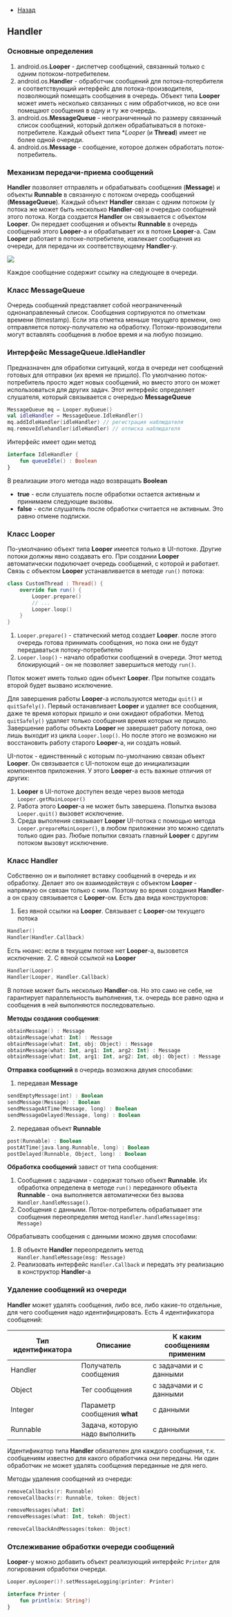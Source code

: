 - [Назад](/./android.md)

## Handler

### Основные определения

1. android.os.**Looper** - диспетчер сообщений, связанный только с одним потоком-потребителем.
1. android.os.**Handler** - обработчик сообщений для потока-потербителя и соответствующий интерфейс для потока-производителя, позволяющий помещать сообщения в очередь. Объект типа **Looper** может иметь несколько связанных с ним обработчиков, но все они помещают сообщения в одну и ту же очередь.
1. android.os.**MessageQueue** - неограниченный по размеру связанный список сообщений, который должен обрабатываться в потоке-потребителе. Каждый объект типа **Looper* (и **Thread**) имеет не более одной очереди.
1. android.os.**Message** - сообщение, которое должен обработать поток-потребитель.

### Механизм передачи-приема сообщений

**Handler** позволяет отправлять и обрабатывать сообщения (**Message**) и объекты **Runnable** в связанную с потоком очередь сообщений (**MessageQueue**). Каждый объект **Handler** связан с одним потоком (у потока же может быть несколько **Handler**-ов) и очередью сообщений этого потока. Когда создается **Handler** он связывается с объектом **Looper**. Он передает сообщения и объекты **Runnable** в очередь сообщений этого **Looper**-а и обрабатывает их в потоке **Looper**-а. Сам **Looper** работает в потоке-потребителе, извлекает сообщения из очереди, для передачи их соответствующему **Handler**-у.

![](/./img/handler01.png)

Каждое сообщение содержит ссылку на следующее в очереди.

### Класс MessageQueue

Очередь сообщений представляет собой неограниченный однонаправленный список. Сообщения сортируются по отметкам времени (timestamp). Если эта отметка меньше текущего времени, оно отправляется потоку-получателю на обработку. Потоки-производители могут вставлять сообщения в любое время и на любую позицию.

### Интерфейс MessageQueue.IdleHandler

Предназначен для обработки ситуаций, когда в очереди нет сообщений готовых для отправки (их время не пришло). По умолчанию поток-потребитель просто ждет новых сообщений, но вместо этого он может использоваться для других задач. Этот интерфейс определяет слушателя, который связывается с очередью **MessageQueue**

```kotlin
MessageQueue mq = Looper.myQueue()
val idleHandler = MessageQueue.IdleHandler()
mq.addIdleHandler(idleHandler) // регистрация наблюдателя
mq.removeIdlehandler(idleHandler) // отписка наблюдателя
```

Интерфейс имеет один метод
```kotlin
interface IdleHandler {
    fun queueIdle() : Boolean
}
```
В реализации этого метода надо возвращать **Boolean**
- **true** - если слушатель после обработки остается активным и принимаем следующие вызовы.
- **false** - если слушатель после обработки считается не активным. Это равно отмене подписки.

### Класс Looper

По-умолчанию объект типа **Looper** имеется только в UI-потоке. Другие потоки должны явно создавать его. При создании **Looper** автоматически подключает очередь сообщений, с которой и работает. Связь с объектом **Looper** устанавливается в методе `run()` потока:
```kotlin
class CustomThread : Thread() {
    override fun run() {
        Looper.prepare()
        // ...
        Looper.loop()
    }
}
```
1. `Looper.prepare()` - статический метод создает **Looper**. после этого очередь готова принимать сообщения, но пока они не будут передаваться потоку-потребителю
1.  `Looper.loop()` - начало обработки сообщений в очереди. Этот метод блокирующий - он не позволяет завершиться методу `run()`.

Поток может иметь только один объект **Looper**. При попытке создать второй будет вызвано исключение.

Для завершения работы **Looper**-а используются методы `quit()` и `quitSafely()`. Первый останавливает **Looper** и удаляет все сообщения, даже те время которых пришло и они ожидают обработки. Метод `quitSafely()` удаляет только сообщения время которых не пришло.
Завершение работы объекта **Looper** не завершает работу потока, оно лишь выходит из цикла `Looper.loop()`. Но после этого не возможно ни восстановить работу старого **Looper**-а, ни создать новый.

UI-поток - единственный с которым по-умолчанию связан объект **Looper**. Он связывается с UI-потоком еще до инициализации компонентов приложения. У этого **Looper**-а есть важные отличия от других:
1. **Looper** в UI-потоке доступен везде через вызов метода `Looper.getMainLooper()`
1. Работа этого **Looper**-а не может быть завершена. Попытка вызова `Looper.quit()` вызовет исключение.
1. Среда выполения связывает **Looper** UI-потока с помощью метода `Looper.prepareMainLooper()`, в любом приложении это можно сделать только один раз. Любые попытки связать главный **Looper** с другим потоком вызовут исключение.

### Класс Handler

Собственно он и выполняет вставку сообщений в очередь и их обработку. Делает это он взаимодействуя с объектом **Looper** - напрямую он связан только с ним. Поэтому во время создания **Handler**-а он сразу связывается с **Looper**-ом. Есть два вида конструкторов:
1. Без явной ссылки на **Looper**. Связывает с **Looper**-ом текущего потока
```kotlin
Handler()
Handler(Handler.Callback)

```
Есть нюанс: если в текущем потоке нет **Looper**-а, вызовется исключение.
2. С явной ссылкой на **Looper**
```kotlin
Handler(Looper)
Handler(Looper, Handler.Callback)

```

В потоке может быть несколько **Handler**-ов. Но это само не себе, не гарантирует параллельность выполнения, т.к. очередь все равно одна и сообщения в ней выполняются последовательно.

**Методы создания сообщения**:
```kotlin
obtainMessage() : Message
obtainMessage(what: Int) : Message
obtainMessage(what: Int, obj: Object) : Message
obtainMessage(what: Int, arg1: Int, arg2: Int) : Message
obtainMessage(what: Int, arg1: Int, arg2: Int, obj: Object) : Message

```

**Отправка сообщений** в очередь возможна двумя способами:
1. передавая **Message**
```kotlin
sendEmptyMessage(int) : Boolean
sendMessage(Message) : Boolean
sendMessageAtTime(Message, long) : Boolean
sendMessageDelayed(Message, long) : Boolean
```
2. передавая объект **Runnable**
```kotlin
post(Runnable) : Boolean
postAtTime(java.lang.Runnable, long) : Boolean
postDelayed(Runnable, Object, long) : Boolean
```

**Обработка сообщений** завист от типа сообщения:
1. Сообщения с задачами - содержат только объект **Runnable**. Их обработка определена в методе `run()` переданного объекта **Runnable** - она выполняется автоматически без вызова `Handler.handleMessage()`.
2. Сообщения с данными. Поток-потребитель обрабатывает эти сообщения переопределяя метод `Handler.handleMessage(msg: Message)`

Обрабатывать сообщения с данными можно двумя способами:
1. В объекте **Handler** переопределить метод `Handler.handleMessage(msg: Message)`
1. Реализовать интерфейс `Handler.Callback` и передать эту реализацию в конструктор **Handler**-а

### Удаление сообщений из очереди

**Handler** может удалять сообщения, либо все, либо какие-то отдельные, для чего сообщения надо идентифицировать. Есть 4 идентификатора сообщений:

|Тип идентификатора | Описание | К каким сообщениям применим |
|-|-|-|
| Handler | Получатель сообщения | с задачами и с данными |
| Object | Тег сообщения | с задачами и с данными |
| Integer | Параметр сообщения **what** | с данными |
| Runnable | Задача, которую надо выполнить | с данными |

Идентификатор типа **Handler** обязателен для каждого сообщения, т.к. сообщениям известно для какого обработчика они переданы. Ни один обработчик не может удалять сообщения переданные не для него.

Методы удаления сообщений из очереди:
```kotlin
removeCallbacks(r: Runnable)
removeCallbacks(r: Runnable, token: Object)

removeMessages(what: Int)
removeMessages(what: Int, tokeh: Object)

removeCallbackAndMessages(token: Object)
```

### Отслеживание обработки очереди сообщений

**Looper**-у можно добавить объект реализующий интерфейс `Printer` для логирования обработки очереди.

```kotlin
Looper.myLooper()?.setMessageLogging(printer: Printer)

interface Printer {
    fun println(x: String?)
}
```
